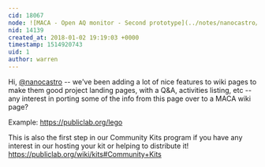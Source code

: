 ```yaml
---
cid: 18067
node: ![MACA - Open AQ monitor - Second prototype](../notes/nanocastro/04-26-2017/maca-open-air-quality-monitor-project-in-latin-america)
nid: 14139
created_at: 2018-01-02 19:19:03 +0000
timestamp: 1514920743
uid: 1
author: warren
---
```


Hi, [@nanocastro](/profile/nanocastro) -- we've been adding a lot of nice features to wiki pages to make them good project landing pages, with a Q&A, activities listing, etc -- any interest in porting some of the info from this page over to a MACA wiki page? 

Example: https://publiclab.org/lego

This is also the first step in our Community Kits program if you have any interest in our hosting your kit or helping to distribute it! https://publiclab.org/wiki/kits#Community+Kits